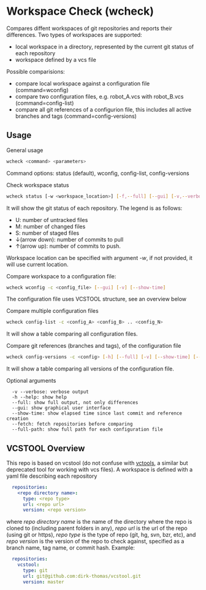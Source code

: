 # Workspace Check (wcheck)

Compares diffent workspaces of git repositories and reports their differences. Two types of workspaces are supported:
- local workspace in a directory, represented by the current git status of each repository
- workspace defined by a vcs file

Possible comparisions:
- compare local workspace against a configuration file (command=wconfig)
- compare two configuration files, e.g. robot_A.vcs with robot_B.vcs (command=config-list)
- compare all git references of a configurion file, this includes all active branches and tags (command=config-versions)


## Usage

General usage
```bash
wcheck <command> <parameters>
```
Command options: status (default), wconfig, config-list, config-versions

Check workspace status
```bash
wcheck status [-w <workspace_location>] [-f,--full] [--gui] [-v,--verbose] [--show-time] 
```
It will show the git status of each repository. The legend is as follows:
- U: number of untracked files 
- M: number of changed files
- S: number of staged files
- ↓(arrow down): number of commits to pull
- ↑(arrow up): number of commits to push.

Workspace location can be specified with argument _-w_, if not provided, it will use current location. 

Compare workspace to a configuration file:
```bash
wcheck wconfig -c <config_file> [--gui] [-v] [--show-time]
```
The configuration file uses VCSTOOL structure, see an overview below

Compare multiple configuration files
```bash
wcheck config-list -c <config_A> <config_B> .. <config_N>
```
It will show a table comparing all configuration files.

Compare git references (branches and tags), of the configuration file
```bash
wcheck config-versions -c <config> [-h] [--full] [-v] [--show-time] [--full-path]
```
It will show a table comparing all versions of the configuration file.

Optional arguments
```
  -v --verbose: verbose output
  -h --help: show help
  --full: show full output, not only differences
  --gui: show graphical user interface
  --show-time: show elapsed time since last commit and reference creation
  --fetch: fetch repositories before comparing
  --full-path: show full path for each configuration file
```

## VCSTOOL Overview

This repo is based on vcstool (do not confuse with [vctools](https://github.com/vcstools/vcstools/), a similar but deprecated tool for working with vcs files). A workspace is defined with a yaml file describing each repository

```yaml
  repositories:
    <repo directory name>:
      type: <repo type>
      url: <repo url>
      version: <repo version>
```

where *repo directory name* is the name of the directory where the repo is cloned to (including parent folders in any), *repo url* is the url of the repo (using git or https), *repo type* is the type of repo (git, hg, svn, bzr, etc), and *repo version* is the version of the repo to check against, specified as a branch name, tag name, or commit hash. Example:

```yaml
  repositories:
    vcstool:
      type: git
      url: git@github.com:dirk-thomas/vcstool.git
      version: master
```

